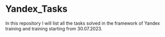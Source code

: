 # Yandex_Tasks
In this repository I will list all the tasks solved in the framework of Yandex training and training starting from 30.07.2023.
